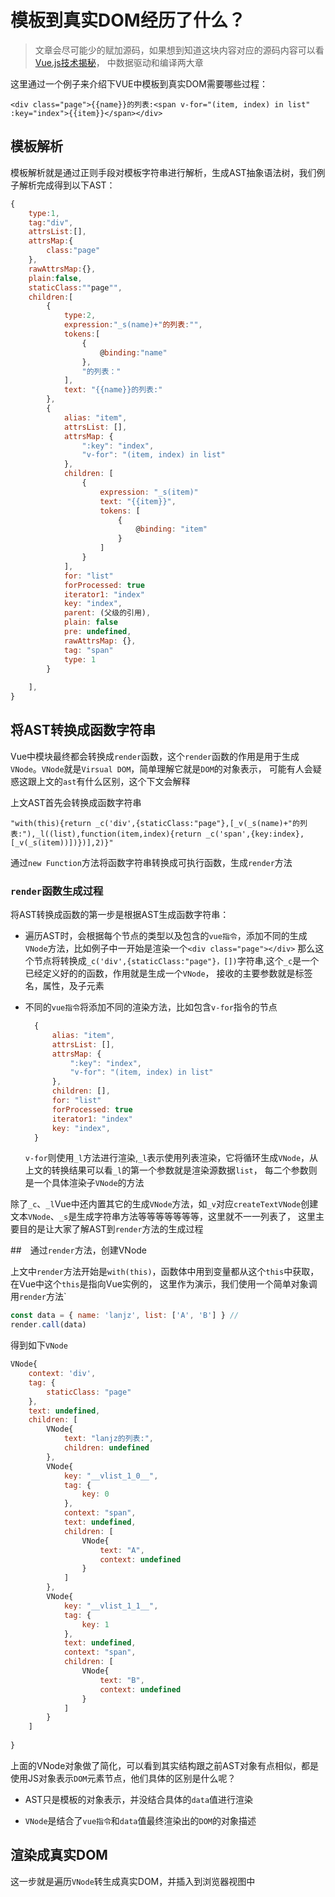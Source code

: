 # 模板到真实DOM经历了什么？

> 文章会尽可能少的赋加源码，如果想到知道这块内容对应的源码内容可以看[Vue.js技术揭秘](https://ustbhuangyi.github.io/vue-analysis/v2/data-driven/render.html)，
中数据驱动和编译两大章

这里通过一个例子来介绍下VUE中模板到真实DOM需要哪些过程：

`<div class="page">{{name}}的列表:<span v-for="(item, index) in list" :key="index">{{item}}</span></div>`

## 模板解析

模板解析就是通过正则手段对模板字符串进行解析，生成AST抽象语法树，我们例子解析完成得到以下AST：
  
```javascript
{
	type:1,
	tag:"div",
	attrsList:[],
	attrsMap:{
		class:"page"
	},
	rawAttrsMap:{},
	plain:false,
	staticClass:""page"",
	children:[
		{
			type:2,
			expression:"_s(name)+"的列表:"",
			tokens:[
				{
					@binding:"name"
				},
				"的列表："
			],
			text: "{{name}}的列表:"
		},
		{
			alias: "item",
			attrsList: [],
			attrsMap: {
				":key": "index",
				"v-for": "(item, index) in list"
			},
			children: [
				{
					expression: "_s(item)"
					text: "{{item}}",
					tokens: [
						{
							@binding: "item"
						}
					]
				}
			],
			for: "list"
			forProcessed: true
			iterator1: "index"
			key: "index",
			parent: (父级的引用),
			plain: false
			pre: undefined,
			rawAttrsMap: {},
			tag: "span"
			type: 1
		}
	
	],
}
```

## 将AST转换成函数字符串

Vue中模块最终都会转换成`render`函数，这个`render`函数的作用是用于生成`VNode`。`VNode`就是`Virsual DOM`，简单理解它就是`DOM`的对象表示，
可能有人会疑惑这跟上文的`ast`有什么区别，这个下文会解释

上文AST首先会转换成函数字符串

```
"with(this){return _c('div',{staticClass:"page"},[_v(_s(name)+"的列表:"),_l((list),function(item,index){return _c('span',{key:index},[_v(_s(item))])})],2)}"
```

通过`new Function`方法将函数字符串转换成可执行函数，生成`render`方法

### `render`函数生成过程

将AST转换成函数的第一步是根据AST生成函数字符串：

- 遍历AST时，会根据每个节点的类型以及包含的`vue指令`，添加不同的生成`VNode`方法，比如例子中一开始是渲染一个`<div class="page"></div>`
那么这个节点将转换成`_c('div',{staticClass:"page"}，[])`字符串,这个`_c`是一个已经定义好的的函数，作用就是生成一个`VNode`，
接收的主要参数就是标签名，属性，及子元素

- 不同的`vue指令`将添加不同的渲染方法，比如包含`v-for`指令的节点
  ```javascript
    {
        alias: "item",
        attrsList: [],
        attrsMap: {
            ":key": "index",
            "v-for": "(item, index) in list"
        },
        children: [],
        for: "list"
        forProcessed: true
        iterator1: "index"
        key: "index",
    }
  ```
  
  `v-for`则使用`_l`方法进行渲染,`_l`表示使用列表渲染，它将循环生成`VNode`，从上文的转换结果可以看`_l`的第一个参数就是渲染源数据`list`，
  每二个参数则是一个具体渲染子`VNode`的方法
  
除了`_c`、`_l`Vue中还内置其它的生成`VNode`方法，如`_v`对应`createTextVNode`创建文本`VNode`、`_s`是生成字符串方法等等等等等等等，这里就不一一列表了，
这里主要目的是让大家了解AST到`render`方法的生成过程
  
##　通过`render`方法，创建VNode

上文中`render`方法开始是`with(this)`，函数体中用到变量都从这个`this`中获取，在Vue中这个`this`是指向Vue实例的，
这里作为演示，我们使用一个简单对象调用`render`方法`

```javascript
const data = { name: 'lanjz', list: ['A', 'B'] } //
render.call(data)
```
得到如下`VNode`

```javascript
VNode{
	context: 'div',
	tag: {
		staticClass: "page"
	},
	text: undefined,
	children: [
		VNode{
			text: "lanjz的列表:",
			children: undefined
		},
		VNode{
			key: "__vlist_1_0__",
			tag: {
				key: 0
			},
			context: "span",
			text: undefined,
			children: [
				VNode{
					text: "A",
					context: undefined
				}
			]
		},
		VNode{
			key: "__vlist_1_1__",
			tag: {
				key: 1
			},
			text: undefined,
			context: "span",
			children: [
				VNode{
					text: "B",
					context: undefined
				}
			]
		}
	]
	
}

```  

上面的VNode对象做了简化，可以看到其实结构跟之前AST对象有点相似，都是使用JS对象表示`DOM`元素节点，他们具体的区别是什么呢？

- AST只是模板的对象表示，并没结合具体的`data`值进行渲染

- `VNode`是结合了`vue指令`和`data`值最终渲染出的`DOM`的对象描述

## 渲染成真实DOM

这一步就是遍历`VNode`转生成真实DOM，并插入到浏览器视图中


  
  
  
  
  
  
  


